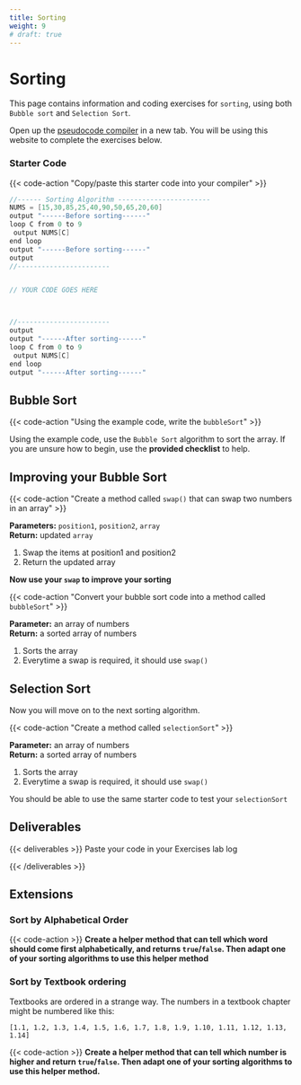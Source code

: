 ```yaml
---
title: Sorting
weight: 9
# draft: true
---
```


# Sorting

This page contains information and coding exercises for `sorting`, using both `Bubble sort` and `Selection Sort`.

Open up the [pseudocode compiler](http://ibcomp.fis.edu/pseudocode/pcode.html) in a new tab. You will be using this website to complete the exercises below.


### Starter Code
{{< code-action "Copy/paste this starter code into your compiler" >}}

```java
//------ Sorting Algorithm -----------------------
NUMS = [15,30,85,25,40,90,50,65,20,60]
output "------Before sorting------"
loop C from 0 to 9
 output NUMS[C]
end loop
output "------Before sorting------"
output
//-----------------------


// YOUR CODE GOES HERE 



//-----------------------
output
output "------After sorting------"
loop C from 0 to 9
 output NUMS[C]
end loop
output "------After sorting------"
```

## Bubble Sort

{{< code-action "Using the example code, write the  `bubbleSort`" >}}

Using the example code, use the `Bubble Sort` algorithm to sort the array. If you are unsure how to begin, use the **provided  checklist** to help.


## Improving your Bubble Sort

{{< code-action "Create a method called `swap()` that can swap two numbers in an array" >}}     

**Parameters:** `position1`, `position2`, `array`        
**Return:** updated `array`
 
1. Swap the items at position1 and position2
2. Return the updated array

**Now use your `swap` to improve your sorting**

{{< code-action "Convert your bubble sort code into a method called `bubbleSort`" >}}     

**Parameter:** an array of numbers          
**Return:** a sorted array of numbers    
1. Sorts the array
2. Everytime a swap is required, it should use `swap()` 

## Selection Sort
Now you will move on to the next sorting algorithm.

{{< code-action "Create a method called `selectionSort`" >}}   

**Parameter:** an array of numbers          
**Return:** a sorted array of numbers    
1. Sorts the array
2. Everytime a swap is required, it should use `swap()` 

You should be able to use the same starter code to test your `selectionSort`

## Deliverables

{{< deliverables >}}
Paste your code in your Exercises lab log
<!-- 
Complete the [Exit Ticket](https://docs.google.com/forms/d/e/1FAIpQLScgcYSCyOc-9A60yAu78deLLUhKunf9wPlE_D1hJHy12Hzq1Q/viewform?usp=sf_link) -->

{{< /deliverables >}}

## Extensions

### Sort by Alphabetical Order

{{< code-action >}} **Create a helper method that can tell which word should come first alphabetically, and returns `true`/`false`. Then adapt one of your sorting algorithms to use this helper method**

### Sort by Textbook ordering 
Textbooks are ordered in a strange way. The numbers in a textbook chapter might be numbered like this:

```shell
[1.1, 1.2, 1.3, 1.4, 1.5, 1.6, 1.7, 1.8, 1.9, 1.10, 1.11, 1.12, 1.13, 1.14]
```

{{< code-action >}} **Create a helper method that can tell which number is higher and return `true`/`false`. Then adapt one of your sorting algorithms to use this helper method.**
